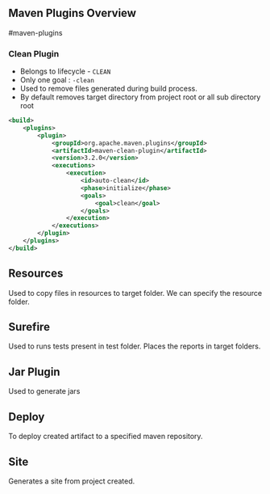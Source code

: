 ## Maven Plugins Overview
#maven-plugins

### Clean Plugin
- Belongs to lifecycle - `CLEAN`
- Only one goal : `-clean`
- Used to remove files generated during build process.
- By default removes target directory from project root or all sub directory root

```xml
<build>  
    <plugins>  
        <plugin>  
            <groupId>org.apache.maven.plugins</groupId>  
            <artifactId>maven-clean-plugin</artifactId>  
            <version>3.2.0</version>  
            <executions>  
                <execution>  
                    <id>auto-clean</id>  
                    <phase>initialize</phase>  
                    <goals>  
                        <goal>clean</goal>  
                    </goals>  
                </execution>  
            </executions>  
        </plugin>
    </plugins> 
</build>
```


## Resources
Used to copy files in resources to target folder. We can specify the resource folder.

## Surefire
Used to runs tests present in test folder. Places the reports in target folders.

## Jar Plugin
Used to generate jars

## Deploy 
To deploy created artifact to a specified maven repository.

## Site
Generates  a site from project created.